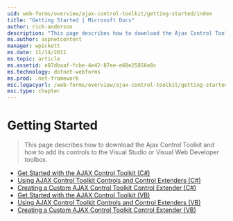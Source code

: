```yaml
---
uid: web-forms/overview/ajax-control-toolkit/getting-started/index
title: "Getting Started | Microsoft Docs"
author: rick-anderson
description: "This page describes how to download the Ajax Control Toolkit and how to add its controls to the Visual Studio or Visual Web Developer toolbox."
ms.author: aspnetcontent
manager: wpickett
ms.date: 11/14/2011
ms.topic: article
ms.assetid: e87dbaaf-fcbe-4e42-87ee-e60e25856e8c
ms.technology: dotnet-webforms
ms.prod: .net-framework
msc.legacyurl: /web-forms/overview/ajax-control-toolkit/getting-started
msc.type: chapter
---
```

Getting Started
====================
> This page describes how to download the Ajax Control Toolkit and how to add its controls to the Visual Studio or Visual Web Developer toolbox.


- [Get Started with the AJAX Control Toolkit (C#)](get-started-with-the-ajax-control-toolkit-cs.md)
- [Using AJAX Control Toolkit Controls and Control Extenders (C#)](using-ajax-control-toolkit-controls-and-control-extenders-cs.md)
- [Creating a Custom AJAX Control Toolkit Control Extender (C#)](creating-a-custom-ajax-control-toolkit-control-extender-cs.md)
- [Get Started with the AJAX Control Toolkit (VB)](get-started-with-the-ajax-control-toolkit-vb.md)
- [Using AJAX Control Toolkit Controls and Control Extenders (VB)](using-ajax-control-toolkit-controls-and-control-extenders-vb.md)
- [Creating a Custom AJAX Control Toolkit Control Extender (VB)](creating-a-custom-ajax-control-toolkit-control-extender-vb.md)